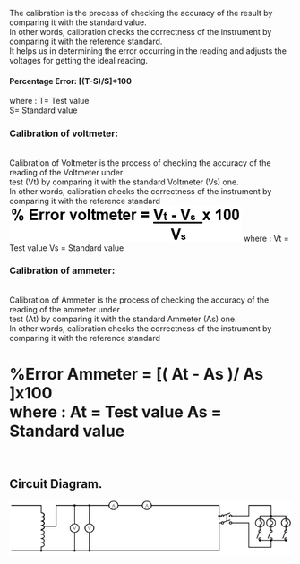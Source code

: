 The calibration is the process of checking the accuracy of the result by comparing it with the standard value.<br> In other words, calibration checks the correctness of the instrument by comparing it with the reference standard.<br> It helps us in determining the error occurring in the reading and adjusts the voltages for getting the ideal reading.<br><h4>Percentage Error:  [(T-S)/S]*100 </h4>
  where : T= Test value<br>
              S= Standard value
 <h3>Calibration of voltmeter:</h3><br>Calibration of Voltmeter is the process of checking the accuracy of the reading of the Voltmeter under <br>test (Vt) by comparing it with the standard 
Voltmeter (Vs) one.<br> In other words, calibration checks the correctness of the instrument by comparing it with the reference standard

<img src= "images/ex19_1.png" >
where :    Vt = Test value       Vs = Standard value
<h3>Calibration of ammeter:</h3><br>
Calibration of Ammeter is the process of checking the accuracy of the reading of the ammeter under <br>test (At) by comparing it with the standard 
Ammeter (As) one. <br>In other words, calibration checks the correctness of the instrument by comparing it with the reference standard<br><h1>
%Error Ammeter =  [(  At - As )/ As ]x100<br>
where :    At = Test value       As = Standard value</h1><br>
 <h2>Circuit Diagram.</h2>

<img src="images/ex19_2.png">





 
  
